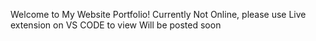 Welcome to My Website Portfolio!
Currently Not Online, please use Live extension on VS CODE to view
Will be posted soon
